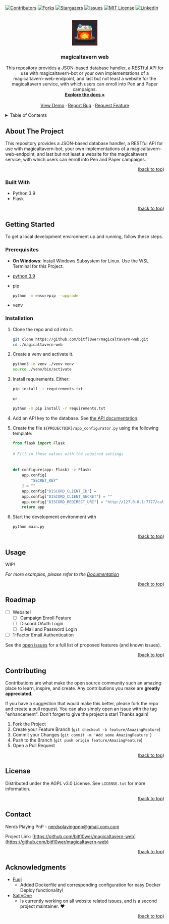 <!-- Improved compatibility of back to top link: See: https://github.com/othneildrew/Best-README-Template/pull/73 -->
<a name="readme-top"></a>
<!--
*** Thanks for checking out the Best-README-Template. If you have a suggestion
*** that would make this better, please fork the repo and create a pull request
*** or simply open an issue with the tag "enhancement".
*** Don't forget to give the project a star!
*** Thanks again! Now go create something AMAZING! :D
-->

<!-- PROJECT SHIELDS -->
<!--
*** I'm using markdown "reference style" links for readability.
*** Reference links are enclosed in brackets [ ] instead of parentheses ( ).
*** See the bottom of this document for the declaration of the reference variables
*** for contributors-url, forks-url, etc. This is an optional, concise syntax you may use.
*** https://www.markdownguide.org/basic-syntax/#reference-style-links
-->
[![Contributors][contributors-shield]][contributors-url]
[![Forks][forks-shield]][forks-url]
[![Stargazers][stars-shield]][stars-url]
[![Issues][issues-shield]][issues-url]
[![MIT License][license-shield]][license-url]
[![LinkedIn][linkedin-shield]][linkedin-url]

<!-- PROJECT LOGO -->
<br />
<div align="center">
  <a href="https://github.com/bitfl0wer/magicaltavern-web">
    <img src="images/logo.png" alt="Logo" width="80" height="80">
  </a>

<h3 align="center">magicaltavern web</h3>

  <p align="center">
    This repository provides a JSON-based database handler, a RESTful API for use with magicaltavern-bot or your own implementations of a magicaltavern-web-endpoint, and last but not least a website for the magicaltavern service, with which users can enroll into Pen and Paper campaigns.
    <br />
    <a href="https://github.com/bitfl0wer/magicaltavern-web"><strong>Explore the docs »</strong></a>
    <br />
    <br />
    <a href="https://github.com/bitfl0wer/magicaltavern-web">View Demo</a>
    ·
    <a href="https://github.com/bitfl0wer/magicaltavern-web/issues">Report Bug</a>
    ·
    <a href="https://github.com/bitfl0wer/magicaltavern-web/issues">Request Feature</a>
  </p>
</div>

<!-- TABLE OF CONTENTS -->
<details>
  <summary>Table of Contents</summary>
  <ol>
    <li>
      <a href="#about-the-project">About The Project</a>
      <ul>
        <li><a href="#built-with">Built With</a></li>
      </ul>
    </li>
    <li>
      <a href="#getting-started">Getting Started</a>
      <ul>
        <li><a href="#prerequisites">Prerequisites</a></li>
        <li><a href="#installation">Installation</a></li>
      </ul>
    </li>
    <li><a href="#usage">Usage</a></li>
    <li><a href="#roadmap">Roadmap</a></li>
    <li><a href="#contributing">Contributing</a></li>
    <li><a href="#license">License</a></li>
    <li><a href="#contact">Contact</a></li>
    <li><a href="#acknowledgments">Acknowledgments</a></li>
  </ol>
</details>

<!-- ABOUT THE PROJECT -->
## About The Project

<!--[![Product Name Screen Shot][product-screenshot]](https://example.com)-->

This repository provides a JSON-based database handler, a RESTful API for use with magicaltavern-bot, your own implementations of a magicaltavern-web-endpoint, and last but not least a website for the magicaltavern service, with which users can enroll into Pen and Paper campaigns.

<p align="right">(<a href="#readme-top">back to top</a>)</p>

### Built With

* Python 3.9
* Flask

<p align="right">(<a href="#readme-top">back to top</a>)</p>

<!-- GETTING STARTED -->
## Getting Started

To get a local development environment up and running, follow these steps.

### Prerequisites

* **On Windows**: Install Windows Subsystem for Linux. Use the WSL Terminal for this Project.
* [python 3.9](https://www.python.org/downloads/)
* pip

  ```sh
  python -m ensurepip --upgrade
  ```

* venv

### Installation

1. Clone the repo and cd into it.

   ```sh
   git clone https://github.com/bitfl0wer/magicaltavern-web.git
   cd ./magicaltavern-web
   ```

2. Create a venv and activate it.

   ```sh
   python3 -m venv ./venv venv
   source ./venv/bin/activate
   ```

3. Install requirements. Either:

   ```sh
   pip install -r requirements.txt
   ```

   or

   ```sh
   python -m pip install -r requirements.txt
   ```

4. Add an API key to the database. See [the API documentation](./docs/api_v2.md).
5. Create the file `${PROJECTDIR}/app_configurator.py` using the following template:

    ```py
    from flask import Flask

    # Fill in these values with the required settings


    def configure(app: Flask) -> Flask:
        app.config[
            "SECRET_KEY"
        ] = ""
        app.config["DISCORD_CLIENT_ID"] = 
        app.config["DISCORD_CLIENT_SECRET"] = ""
        app.config["DISCORD_REDIRECT_URI"] = "http://127.0.0.1:7777/callback"
        return app
    ```  

6. Start the development environment with

   ```sh
   python main.py
   ```

<p align="right">(<a href="#readme-top">back to top</a>)</p>

<!-- USAGE EXAMPLES -->
## Usage

WIP!

_For more examples, please refer to the [Documentation](https://example.com)_

<p align="right">(<a href="#readme-top">back to top</a>)</p>

<!-- ROADMAP -->
## Roadmap

* [ ] Website!
  * [ ] Campaign Enroll Feature
  * [ ] Discord OAuth Login
  * [ ] E-Mail and Password Login
* [ ] 1-Factor Email Authentication

See the [open issues](https://github.com/bitfl0wer/magicaltavern-web/issues) for a full list of proposed features (and known issues).

<p align="right">(<a href="#readme-top">back to top</a>)</p>

<!-- CONTRIBUTING -->
## Contributing

Contributions are what make the open source community such an amazing place to learn, inspire, and create. Any contributions you make are **greatly appreciated**.

If you have a suggestion that would make this better, please fork the repo and create a pull request. You can also simply open an issue with the tag "enhancement".
Don't forget to give the project a star! Thanks again!

1. Fork the Project
2. Create your Feature Branch (`git checkout -b feature/AmazingFeature`)
3. Commit your Changes (`git commit -m 'Add some AmazingFeature'`)
4. Push to the Branch (`git push origin feature/AmazingFeature`)
5. Open a Pull Request

<p align="right">(<a href="#readme-top">back to top</a>)</p>

<!-- LICENSE -->
## License

Distributed under the AGPL v3.0 License. See `LICENSE.txt` for more information.

<p align="right">(<a href="#readme-top">back to top</a>)</p>

<!-- CONTACT -->
## Contact

Nerds Playing PnP - nerdsplayingpnp@gmail.com.com

Project Link: [https://github.com/bitfl0wer/magicaltavern-web](https://github.com/bitfl0wer/magicaltavern-web)

<p align="right">(<a href="#readme-top">back to top</a>)</p>

<!-- ACKNOWLEDGMENTS -->
## Acknowledgments

* [Fugi](https://github.com/FugiMuffi)
  * Added Dockerfile and corresponding configuration for easy Docker Deploy functionality!
* [SaltyOne](https://github.com/Juhi838b)
  * Is currently working on all website related issues, and is a second project maintainer. ❤️

<p align="right">(<a href="#readme-top">back to top</a>)</p>

<!-- MARKDOWN LINKS & IMAGES -->
<!-- https://www.markdownguide.org/basic-syntax/#reference-style-links -->
[contributors-shield]: https://img.shields.io/github/contributors/bitfl0wer/magicaltavern-web.svg?style=for-the-badge
[contributors-url]: https://github.com/bitfl0wer/magicaltavern-web/graphs/contributors
[forks-shield]: https://img.shields.io/github/forks/bitfl0wer/magicaltavern-web.svg?style=for-the-badge
[forks-url]: https://github.com/bitfl0wer/magicaltavern-web/network/members
[stars-shield]: https://img.shields.io/github/stars/bitfl0wer/magicaltavern-web.svg?style=for-the-badge
[stars-url]: https://github.com/bitfl0wer/magicaltavern-web/stargazers
[issues-shield]: https://img.shields.io/github/issues/bitfl0wer/magicaltavern-web.svg?style=for-the-badge
[issues-url]: https://github.com/bitfl0wer/magicaltavern-web/issues
[license-shield]: https://img.shields.io/github/license/bitfl0wer/magicaltavern-web.svg?style=for-the-badge
[license-url]: https://github.com/bitfl0wer/magicaltavern-web/blob/master/LICENSE.txt
[linkedin-shield]: https://img.shields.io/badge/-LinkedIn-black.svg?style=for-the-badge&logo=linkedin&colorB=555
[linkedin-url]: https://linkedin.com/in/N/A
